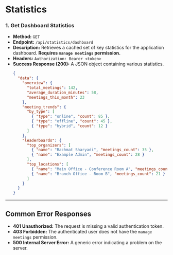# Statistics

### 1. Get Dashboard Statistics

- **Method:** `GET`
- **Endpoint:** `/api/statistics/dashboard`
- **Description:** Retrieves a cached set of key statistics for the application dashboard. **Requires `manage meetings` permission.**
- **Headers:** `Authorization: Bearer <token>`
- **Success Response (200):** A JSON object containing various statistics.
  ```json
  {
    "data": {
      "overview": {
        "total_meetings": 142,
        "average_duration_minutes": 58,
        "meetings_this_month": 23
      },
      "meeting_trends": {
        "by_type": [
          { "type": "online", "count": 85 },
          { "type": "offline", "count": 45 },
          { "type": "hybrid", "count": 12 }
        ]
      },
      "leaderboards": {
        "top_organizers": [
          { "name": "Rachmat Sharyadi", "meetings_count": 35 },
          { "name": "Example Admin", "meetings_count": 28 }
        ],
        "top_locations": [
          { "name": "Main Office - Conference Room A", "meetings_count": 67 },
          { "name": "Branch Office - Room B", "meetings_count": 21 }
        ]
      }
    }
  }
  ```

---

## Common Error Responses

- **401 Unauthorized:** The request is missing a valid authentication token.
- **403 Forbidden:** The authenticated user does not have the `manage meetings` permission.
- **500 Internal Server Error:** A generic error indicating a problem on the server.
